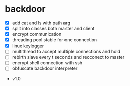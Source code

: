 # backdoor

* [x] add cat and ls with path arg
* [x] split into classes both master and client
* [x] encrypt communication
* [x] threading pool stable for one connection
* [x] linux keylogger
* [ ] multithread to accept multiple connections and hold 
* [ ] rebirth slave every t seconds and recconect to master 
* [ ] encrypt shell connection with ssh
* [ ] obfuscate backdoor interpreter
* v1.0
